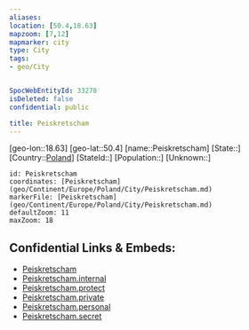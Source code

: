 ```yaml
---
aliases: 
location: [50.4,18.63]
mapzoom: [7,12] 
mapmarker: city 
type: City
tags:
- geo/City


SpocWebEntityId: 33278
isDeleted: false
confidential: public

title: Peiskretscham
---
```

[geo-lon::18.63]
[geo-lat::50.4]
[name::Peiskretscham]
[State::]
[Country::[Poland](geo/Continent/Europe/Poland.md)]
[StateId::]
[Population::]
[Unknown::]


```leaflet
id: Peiskretscham
coordinates: [Peiskretscham](geo/Continent/Europe/Poland/City/Peiskretscham.md)
markerFile: [Peiskretscham](geo/Continent/Europe/Poland/City/Peiskretscham.md)
defaultZoom: 11 
maxZoom: 18
```


## Confidential Links & Embeds: 
- [Peiskretscham](../../../../../../_public/geo/Continent/Europe/Poland/City/Peiskretscham.md) 
- [Peiskretscham.internal](../../../../../../_internal/geo/Continent/Europe/Poland/City/Peiskretscham.internal.md) 
- [Peiskretscham.protect](../../../../../../_protect/geo/Continent/Europe/Poland/City/Peiskretscham.protect.md) 
- [Peiskretscham.private](../../../../../../_private/geo/Continent/Europe/Poland/City/Peiskretscham.private.md) 
- [Peiskretscham.personal](../../../../../../_personal/geo/Continent/Europe/Poland/City/Peiskretscham.personal.md) 
- [Peiskretscham.secret](../../../../../../_secret/geo/Continent/Europe/Poland/City/Peiskretscham.secret.md) 
